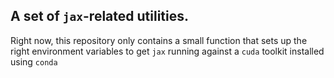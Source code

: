 ## A set of `jax`-related utilities.


Right now, this repository only contains a small function that sets up the right
environment variables to get `jax` running against a `cuda` toolkit installed using
`conda`
